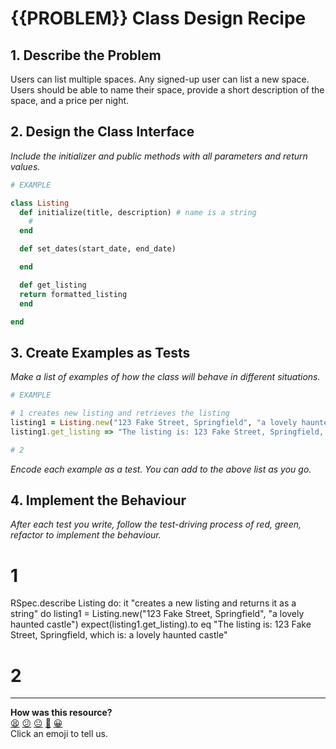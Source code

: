 # {{PROBLEM}} Class Design Recipe

## 1. Describe the Problem

Users can list multiple spaces.
Any signed-up user can list a new space.
Users should be able to name their space, provide a short description of the space, and a price per night.

## 2. Design the Class Interface

_Include the initializer and public methods with all parameters and return values._

```ruby
# EXAMPLE

class Listing
  def initialize(title, description) # name is a string
    #
  end

  def set_dates(start_date, end_date)

  end

  def get_listing
  return formatted_listing
  end

end
```

## 3. Create Examples as Tests

_Make a list of examples of how the class will behave in different situations._

```ruby
# EXAMPLE

# 1 creates new listing and retrieves the listing
listing1 = Listing.new("123 Fake Street, Springfield", "a lovely haunted castle")
listing1.get_listing => "The listing is: 123 Fake Street, Springfield, which is: a lovely haunted castle" 

# 2


```

_Encode each example as a test. You can add to the above list as you go._

## 4. Implement the Behaviour

_After each test you write, follow the test-driving process of red, green, refactor to implement the behaviour._

# 1
RSpec.describe Listing do:
it "creates a new listing and returns it as a string" do
listing1 = Listing.new("123 Fake Street, Springfield", "a lovely haunted castle")
expect(listing1.get_listing).to eq "The listing is: 123 Fake Street, Springfield, which is: a lovely haunted castle" 

# 2



<!-- BEGIN GENERATED SECTION DO NOT EDIT -->

---

**How was this resource?**  
[😫](https://airtable.com/shrUJ3t7KLMqVRFKR?prefill_Repository=makersacademy%2Fgolden-square&prefill_File=resources%2Fsingle_class_recipe_template.md&prefill_Sentiment=😫) [😕](https://airtable.com/shrUJ3t7KLMqVRFKR?prefill_Repository=makersacademy%2Fgolden-square&prefill_File=resources%2Fsingle_class_recipe_template.md&prefill_Sentiment=😕) [😐](https://airtable.com/shrUJ3t7KLMqVRFKR?prefill_Repository=makersacademy%2Fgolden-square&prefill_File=resources%2Fsingle_class_recipe_template.md&prefill_Sentiment=😐) [🙂](https://airtable.com/shrUJ3t7KLMqVRFKR?prefill_Repository=makersacademy%2Fgolden-square&prefill_File=resources%2Fsingle_class_recipe_template.md&prefill_Sentiment=🙂) [😀](https://airtable.com/shrUJ3t7KLMqVRFKR?prefill_Repository=makersacademy%2Fgolden-square&prefill_File=resources%2Fsingle_class_recipe_template.md&prefill_Sentiment=😀)  
Click an emoji to tell us.

<!-- END GENERATED SECTION DO NOT EDIT -->